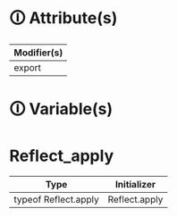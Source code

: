 # &#128712; Attribute(s)

| Modifier(s)                            |
|----------------------------------------|
| export |

# &#128712; Variable(s)

# Reflect_apply

| Type                        | Initializer                       |
|-----------------------------|-----------------------------------|
| typeof Reflect.apply | Reflect.apply |